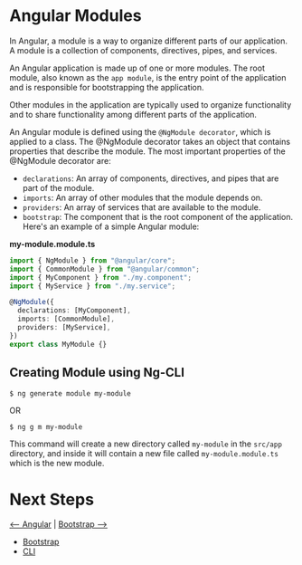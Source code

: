 # Angular Modules

In Angular, a module is a way to organize different parts of our application. A module is a collection of components, directives, pipes, and services.

An Angular application is made up of one or more modules. The root module, also known as the `app module`, is the entry point of the application and is responsible for bootstrapping the application.

Other modules in the application are typically used to organize functionality and to share functionality among different parts of the application.

An Angular module is defined using the `@NgModule decorator`, which is applied to a class. The @NgModule decorator takes an object that contains properties that describe the module. The most important properties of the @NgModule decorator are:

- `declarations`: An array of components, directives, and pipes that are part of the module.
- `imports`: An array of other modules that the module depends on.
- `providers`: An array of services that are available to the module.
- `bootstrap`: The component that is the root component of the application.
  Here's an example of a simple Angular module:

**my-module.module.ts**

```typescript
import { NgModule } from "@angular/core";
import { CommonModule } from "@angular/common";
import { MyComponent } from "./my.component";
import { MyService } from "./my.service";

@NgModule({
  declarations: [MyComponent],
  imports: [CommonModule],
  providers: [MyService],
})
export class MyModule {}
```

## Creating Module using Ng-CLI

```
$ ng generate module my-module
```

OR

```
$ ng g m my-module
```

This command will create a new directory called `my-module` in the `src/app` directory, and inside it will contain a new file called `my-module.module.ts` which is the new module.

# Next Steps

[<-- Angular](Angular.md#angular) | [Bootstrap -->](Bootstrap.md#angular-bootstrap)

- [Bootstrap](Bootstrap.md#angular-bootstrap)
- [CLI](Angular-CLI.md#angular-cli)
